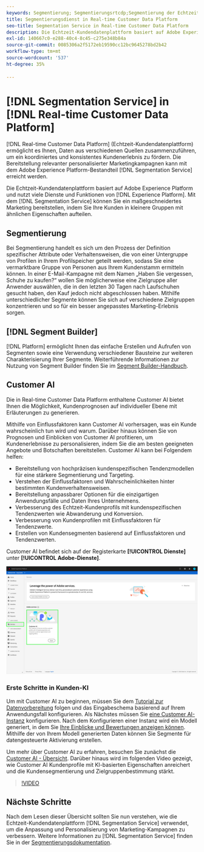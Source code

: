 ```yaml
---
keywords: Segmentierung; Segmentierungsrtcdp;Segmentierung der Echtzeit-Kundendatenplattform
title: Segmentierungsdienst in Real-time Customer Data Platform
seo-title: Segmentation Service in Real-time Customer Data Platform
description: Die Echtzeit-Kundendatenplattform basiert auf Adobe Experience Platform und nutzt viele Dienste und Funktionen von Experience Platform. Mit dem Segmentierungsdienst können Sie für ein maßgeschneidertes Marketing sorgen, indem Sie Ihre Kunden in kleinere Gruppen mit ähnlichen Eigenschaften aufteilen.
exl-id: 140667c0-e288-40c4-8c45-c275e348b84a
source-git-commit: 0085306a2f5172eb19590cc12bc9645278bd2b42
workflow-type: tm+mt
source-wordcount: '537'
ht-degree: 35%

---
```


# [!DNL Segmentation Service] in [!DNL Real-time Customer Data Platform]

[!DNL Real-time Customer Data Platform] (Echtzeit-Kundendatenplattform) ermöglicht es Ihnen, Daten aus verschiedenen Quellen zusammenzuführen, um ein koordiniertes und konsistentes Kundenerlebnis zu fördern. Die Bereitstellung relevanter personalisierter Marketingkampagnen kann mit dem Adobe Experience Platform-Bestandteil [!DNL Segmentation Service] erreicht werden.

Die Echtzeit-Kundendatenplattform basiert auf Adobe Experience Platform und nutzt viele Dienste und Funktionen von [!DNL Experience Platform]. Mit dem [!DNL Segmentation Service] können Sie ein maßgeschneidertes Marketing bereitstellen, indem Sie Ihre Kunden in kleinere Gruppen mit ähnlichen Eigenschaften aufteilen.

## Segmentierung

Bei Segmentierung handelt es sich um den Prozess der Definition spezifischer Attribute oder Verhaltensweisen, die von einer Untergruppe von Profilen in Ihrem Profilspeicher geteilt werden, sodass Sie eine vermarktbare Gruppe von Personen aus Ihrem Kundenstamm ermitteln können. In einer E-Mail-Kampagne mit dem Namen „Haben Sie vergessen, Schuhe zu kaufen?“ wollen Sie möglicherweise eine Zielgruppe aller Anwender auswählen, die in den letzten 30 Tagen nach Laufschuhen gesucht haben, den Kauf jedoch nicht abgeschlossen haben. Mithilfe unterschiedlicher Segmente können Sie sich auf verschiedene Zielgruppen konzentrieren und so für ein besser angepasstes Marketing-Erlebnis sorgen.

## [!DNL Segment Builder]

[!DNL Platform] ermöglicht Ihnen das einfache Erstellen und Aufrufen von Segmenten sowie eine Verwendung verschiedener Bausteine zur weiteren Charakterisierung Ihrer Segmente. Weiterführende Informationen zur Nutzung von Segment Builder finden Sie im [Segment Builder-Handbuch](./segment-builder-guide.md).

## Customer AI

Die in Real-time Customer Data Platform enthaltene Customer AI bietet Ihnen die Möglichkeit, Kundenprognosen auf individueller Ebene mit Erläuterungen zu generieren.

Mithilfe von Einflussfaktoren kann Customer AI vorhersagen, was ein Kunde wahrscheinlich tun wird und warum. Darüber hinaus können Sie von Prognosen und Einblicken von Customer AI profitieren, um Kundenerlebnisse zu personalisieren, indem Sie die am besten geeigneten Angebote und Botschaften bereitstellen. Customer AI kann bei Folgendem helfen:

* Bereitstellung von hochpräzisen kundenspezifischen Tendenzmodellen für eine stärkere Segmentierung und Targeting.
* Verstehen der Einflussfaktoren und Wahrscheinlichkeiten hinter bestimmten Kundenverhaltensweisen.
* Bereitstellung anpassbarer Optionen für die einzigartigen Anwendungsfälle und Daten Ihres Unternehmens.
* Verbesserung des Echtzeit-Kundenprofils mit kundenspezifischen Tendenzwerten wie Abwanderung und Konversion.
* Verbesserung von Kundenprofilen mit Einflussfaktoren für Tendenzwerte.
* Erstellen von Kundensegmenten basierend auf Einflussfaktoren und Tendenzwerten.

Customer AI befindet sich auf der Registerkarte **[!UICONTROL Dienste]** unter **[!UICONTROL Adobe-Dienste]**.

![Customer AI-Position](../assets/overview/rtcdp-customer-ai.png)

### Erste Schritte in Kunden-KI

Um mit Customer AI zu beginnen, müssen Sie dem [Tutorial zur Datenvorbereitung](../../intelligent-services/data-preparation.md) folgen und das Eingabeschema basierend auf Ihrem Anwendungsfall konfigurieren. Als Nächstes müssen Sie [eine Customer AI-Instanz](../../intelligent-services/customer-ai/user-guide/configure.md) konfigurieren. Nach dem Konfigurieren einer Instanz wird ein Modell generiert, in dem Sie [Ihre Einblicke und Bewertungen anzeigen können](../../intelligent-services/customer-ai/user-guide/discover-insights.md). Mithilfe der von Ihrem Modell generierten Daten können Sie Segmente für datengesteuerte Aktivierung erstellen.

Um mehr über Customer AI zu erfahren, besuchen Sie zunächst die [Customer AI - Übersicht](../../intelligent-services/customer-ai/overview.md). Darüber hinaus wird im folgenden Video gezeigt, wie Customer AI Kundenprofile mit KI-basierten Eigenschaften anreichert und die Kundensegmentierung und Zielgruppenbestimmung stärkt.

>[!VIDEO](https://video.tv.adobe.com/v/40374/?quality=12&learn=on)


## Nächste Schritte

Nach dem Lesen dieser Übersicht sollten Sie nun verstehen, wie die Echtzeit-Kundendatenplattform [!DNL Segmentation Service] verwendet, um die Anpassung und Personalisierung von Marketing-Kampagnen zu verbessern. Weitere Informationen zu [!DNL Segmentation Service] finden Sie in der [Segmentierungsdokumentation](../../segmentation/home.md).

